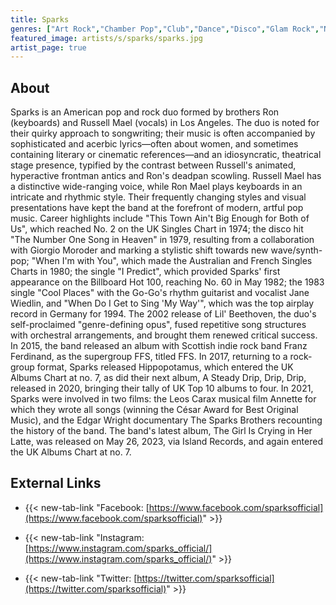 ```yaml
---
title: Sparks
genres: ["Art Rock","Chamber Pop","Club","Dance","Disco","Glam Rock","New Wave","Pop","Synth-Pop","Art Pop","Zolo","Baroque Pop"]
featured_image: artists/s/sparks/sparks.jpg
artist_page: true
---
```

## About

Sparks is an American pop and rock duo formed by brothers Ron (keyboards) and Russell Mael (vocals) in Los Angeles. The duo is noted for their quirky approach to songwriting; their music is often accompanied by sophisticated and acerbic lyrics—often about women, and sometimes containing literary or cinematic references—and an idiosyncratic, theatrical stage presence, typified by the contrast between Russell's animated, hyperactive frontman antics and Ron's deadpan scowling. Russell Mael has a distinctive wide-ranging voice, while Ron Mael plays keyboards in an intricate and rhythmic style. Their frequently changing styles and visual presentations have kept the band at the forefront of modern, artful pop music.
Career highlights include "This Town Ain't Big Enough for Both of Us", which reached No. 2 on the UK Singles Chart in 1974; the disco hit "The Number One Song in Heaven" in 1979, resulting from a collaboration with Giorgio Moroder and marking a stylistic shift towards new wave/synth-pop; "When I'm with You", which made the Australian and French Singles Charts in 1980; the single "I Predict", which provided Sparks' first appearance on the Billboard Hot 100, reaching No. 60 in May 1982; the 1983 single "Cool Places" with the Go-Go's rhythm guitarist and vocalist Jane Wiedlin, and "When Do I Get to Sing 'My Way'", which was the top airplay record in Germany for 1994.
The 2002 release of Lil' Beethoven, the duo's self-proclaimed "genre-defining opus", fused repetitive song structures with orchestral arrangements, and brought them renewed critical success.  In 2015, the band released an album with Scottish indie rock band Franz Ferdinand, as the supergroup FFS, titled FFS. In 2017, returning to a rock-group format, Sparks released Hippopotamus, which entered the UK Albums Chart at no. 7, as did their next album, A Steady Drip, Drip, Drip, released in 2020, bringing their tally of UK Top 10 albums to four. In 2021, Sparks were involved in two films: the Leos Carax musical film Annette for which they wrote all songs (winning the César Award for Best Original Music), and the Edgar Wright documentary The Sparks Brothers recounting the history of the band. The band's latest album, The Girl Is Crying in Her Latte, was released on May 26, 2023, via Island Records, and again entered the UK Albums Chart at no. 7.



## External Links

- {{< new-tab-link "Facebook: [https://www.facebook.com/sparksofficial](https://www.facebook.com/sparksofficial)" >}}

- {{< new-tab-link "Instagram: [https://www.instagram.com/sparks_official/](https://www.instagram.com/sparks_official/)" >}}

- {{< new-tab-link "Twitter: [https://twitter.com/sparksofficial](https://twitter.com/sparksofficial)" >}}


